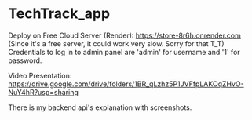 # TechTrack_app

Deploy on Free Cloud Server (Render): https://store-8r6h.onrender.com
(Since it's a free server, it could work very slow. Sorry for that T_T)
Credentials to log in to admin panel are 'admin' for username and '1' for password.

Video Presentation: https://drive.google.com/drive/folders/1BR_qLzhz5P1JVFfpLAKOqZHvO-NuY4hR?usp=sharing

There is my backend api's explanation with screenshots.
